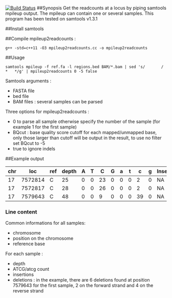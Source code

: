 [![Build Status](https://travis-ci.org/gatoravi/mpileup2readcounts.svg?branch=master)](https://travis-ci.org/gatoravi/mpileup2readcounts)
##Synopsis
Get the readcounts at a locus by piping samtools mpileup output. The mpileup can contain one or several samples.
This program has been tested on samtools v1.3.1

##Install samtools 

##Compile mpileup2readcounts : 
```
g++ -std=c++11 -O3 mpileup2readcounts.cc -o mpileup2readcounts
```

##Usage

```
samtools mpileup -f ref.fa -l regions.bed BAM/*.bam | sed 's/		/	* 	*/g' | mpileup2readcounts 0 -5 false
```
Samtools arguments :
- FASTA file
- bed file
- BAM files : several samples can be parsed

Three options for mpileup2readcounts :
- 0 to parse all sample otherwise specify the number of the sample (for example 1 for the first sample)
- BQcut : base quality score cutoff for each mapped/unmapped base, only those larger than cutoff will be output in the result, to use no filter set BQcut to -5
- true to ignore indels 

##Example output


| chr |	loc	| ref	| depth	| A	| T	| C	| G	| a	| t	| c	| g	| Insertion	| Deletion	| depth	| A	| T	| C	| G	| a	| t	| c	| g	| Insertion	| Deletion	|
|-----------|--------------|-------------|-----------|--------------|-------------|-----------|--------------|-------------|-----------|--------------|-------------:|-----------|--------------|-------------|-----------|--------------|-------------|-----------|--------------|-------------|-----------|--------------|-------------|-----------|     
| 17 | 7572814	| C	| 25	| 0	| 0	| 23	| 0	| 0	| 0	| 2	| 0	| NA	| NA	| 8	| 0	| 0	| 8	| 0	| 0	| 0	| 0	| 0	| NA |	NA |
| 17	| 7572817	| C	| 28	| 0	| 0	| 26	| 0	| 0	| 0	| 2	| 0	| NA	| NA	| 8	| 0	| 0	| 8	| 0	| 0	| 0	| 0	| 0	| NA	| NA|
| 17	| 7579643	| C	| 48	| 0	| 0	| 9	| 0	| 0	| 0	| 39	| 0	| NA	| 4:ccccagccctccaggt&#124;2:CCCCAGCCCTCCAGGT	| 9	| 0	| 0	| 6	| 0	| 0	| 0	| 3	| 0	| NA	| NA|


### Line content
Common informations for all samples: 
- chromosome
- position on the chromosome
- reference base

For each sample :
- depth
- ATCG/atcg count
- insertions 
- deletions : in the example, there are 6 deletions found at position 7579643 for the first sample, 2 on the forward strand and 4 on the reverse strand

